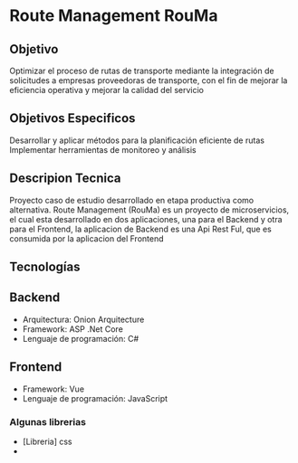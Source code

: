 # Route Management RouMa 

## Objetivo

Optimizar el proceso de rutas de transporte mediante la integración de solicitudes a empresas proveedoras de transporte, con el fin de mejorar la eficiencia operativa y mejorar la calidad del servicio

## Objetivos Especificos 
Desarrollar y aplicar métodos para la planificación eficiente de rutas
Implementar herramientas de monitoreo y análisis

## Descripion Tecnica
Proyecto caso de estudio desarrollado en etapa productiva como alternativa. 
Route Management (RouMa) es un proyecto de microservicios, el cual esta desarrollado en dos aplicaciones, una para el Backend y otra para el Frontend, la aplicacion de Backend es una Api Rest Ful, que es consumida por la aplicacion del Frontend

## Tecnologías
## Backend
- Arquitectura: Onion Arquitecture
- Framework: ASP .Net Core
- Lenguaje de programación: C#

## Frontend
- Framework: Vue
- Lenguaje de programación: JavaScript

### Algunas librerias
- [Libreria] css
- 
